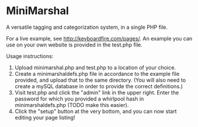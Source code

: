 # MiniMarshal

A versatile tagging and categorization system, in a single PHP file.

For a live example, see http://keyboardfire.com/pages/. An example you can use on your own website is provided in the test.php file.

Usage instructions:

1. Upload minimarshal.php and test.php to a location of your choice.
2. Create a minimarshaldefs.php file in accordance to the example file provided, and upload that to the same directory. (You will also need to create a mySQL database in order to provide the correct definitions.)
3. Visit test.php and click the "admin" link in the upper right. Enter the password for which you provided a whirlpool hash in minimarshaldefs.php (TODO make this easier).
4. Click the "setup" button at the very bottom, and you can now start editing your page listing!
